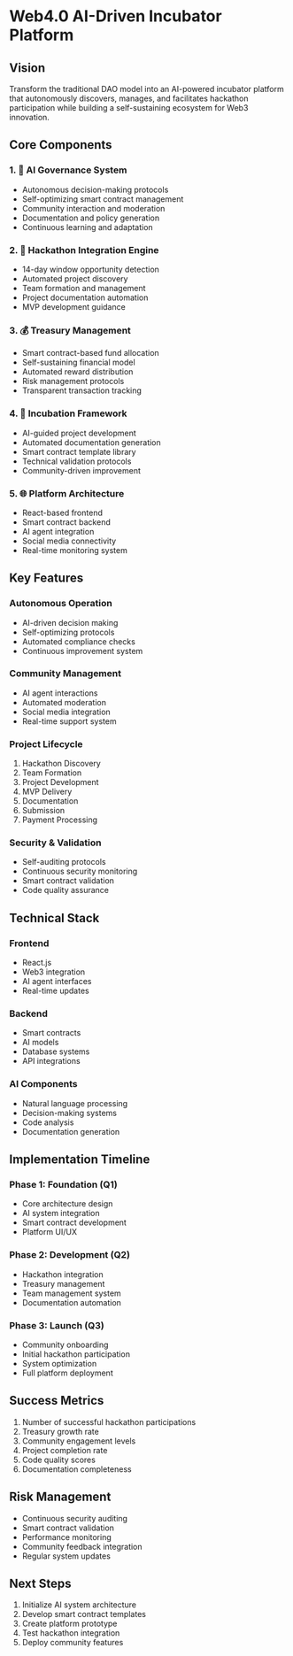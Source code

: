 # Web4.0 AI-Driven Incubator Platform

## Vision
Transform the traditional DAO model into an AI-powered incubator platform that autonomously discovers, manages, and facilitates hackathon participation while building a self-sustaining ecosystem for Web3 innovation.

## Core Components

### 1. 🤖 AI Governance System
- Autonomous decision-making protocols
- Self-optimizing smart contract management
- Community interaction and moderation
- Documentation and policy generation
- Continuous learning and adaptation

### 2. 🎯 Hackathon Integration Engine
- 14-day window opportunity detection
- Automated project discovery
- Team formation and management
- Project documentation automation
- MVP development guidance

### 3. 💰 Treasury Management
- Smart contract-based fund allocation
- Self-sustaining financial model
- Automated reward distribution
- Risk management protocols
- Transparent transaction tracking

### 4. 🚀 Incubation Framework
- AI-guided project development
- Automated documentation generation
- Smart contract template library
- Technical validation protocols
- Community-driven improvement

### 5. 🌐 Platform Architecture
- React-based frontend
- Smart contract backend
- AI agent integration
- Social media connectivity
- Real-time monitoring system

## Key Features

### Autonomous Operation
- AI-driven decision making
- Self-optimizing protocols
- Automated compliance checks
- Continuous improvement system

### Community Management
- AI agent interactions
- Automated moderation
- Social media integration
- Real-time support system

### Project Lifecycle
1. Hackathon Discovery
2. Team Formation
3. Project Development
4. MVP Delivery
5. Documentation
6. Submission
7. Payment Processing

### Security & Validation
- Self-auditing protocols
- Continuous security monitoring
- Smart contract validation
- Code quality assurance

## Technical Stack

### Frontend
- React.js
- Web3 integration
- AI agent interfaces
- Real-time updates

### Backend
- Smart contracts
- AI models
- Database systems
- API integrations

### AI Components
- Natural language processing
- Decision-making systems
- Code analysis
- Documentation generation

## Implementation Timeline

### Phase 1: Foundation (Q1)
- Core architecture design
- AI system integration
- Smart contract development
- Platform UI/UX

### Phase 2: Development (Q2)
- Hackathon integration
- Treasury management
- Team management system
- Documentation automation

### Phase 3: Launch (Q3)
- Community onboarding
- Initial hackathon participation
- System optimization
- Full platform deployment

## Success Metrics
1. Number of successful hackathon participations
2. Treasury growth rate
3. Community engagement levels
4. Project completion rate
5. Code quality scores
6. Documentation completeness

## Risk Management
- Continuous security auditing
- Smart contract validation
- Performance monitoring
- Community feedback integration
- Regular system updates

## Next Steps
1. Initialize AI system architecture
2. Develop smart contract templates
3. Create platform prototype
4. Test hackathon integration
5. Deploy community features 